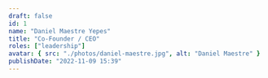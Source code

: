 ```yaml
---
draft: false
id: 1
name: "Daniel Maestre Yepes"
title: "Co-Founder / CEO"
roles: ["leadership"]
avatar: { src: "./photos/daniel-maestre.jpg", alt: "Daniel Maestre" }
publishDate: "2022-11-09 15:39"
---
```

